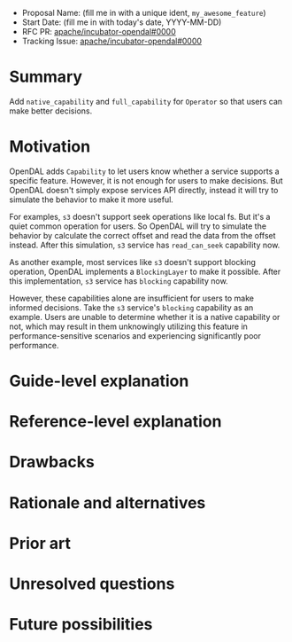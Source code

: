 - Proposal Name: (fill me in with a unique ident, `my_awesome_feature`)
- Start Date: (fill me in with today's date, YYYY-MM-DD)
- RFC PR: [apache/incubator-opendal#0000](https://github.com/apache/incubator-opendal/pull/0000)
- Tracking Issue: [apache/incubator-opendal#0000](https://github.com/apache/incubator-opendal/issues/0000)

# Summary

Add `native_capability` and `full_capability` for `Operator` so that users can make better decisions.

# Motivation

OpenDAL adds `Capability` to let users know whether a service supports a specific feature. However, it is not enough for users to make decisions. But OpenDAL doesn't simply expose services API directly, instead it will try to simulate the behavior to make it more useful.

For examples, `s3` doesn't support seek operations like local fs. But it's a quiet common operation for users. So OpenDAL will try to simulate the behavior by calculate the correct offset and read the data from the offset instead. After this simulation, `s3` service has `read_can_seek` capability now.

As another example, most services like `s3` doesn't support blocking operation, OpenDAL implements a `BlockingLayer` to make it possible. After this implementation, `s3` service has `blocking` capability now.

However, these capabilities alone are insufficient for users to make informed decisions. Take the `s3` service's `blocking` capability as an example. Users are unable to determine whether it is a native capability or not, which may result in them unknowingly utilizing this feature in performance-sensitive scenarios and experiencing significantly poor performance.



# Guide-level explanation


# Reference-level explanation


# Drawbacks


# Rationale and alternatives



# Prior art



# Unresolved questions


# Future possibilities

